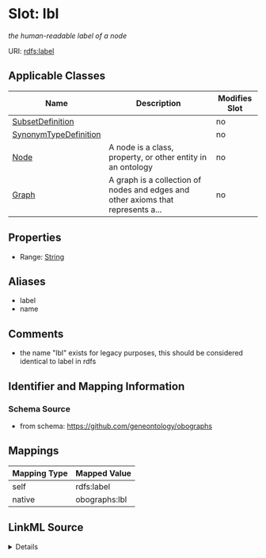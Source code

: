 

# Slot: lbl


_the human-readable label of a node_





URI: [rdfs:label](http://www.w3.org/2000/01/rdf-schema#label)



<!-- no inheritance hierarchy -->





## Applicable Classes

| Name | Description | Modifies Slot |
| --- | --- | --- |
| [SubsetDefinition](SubsetDefinition.md) |  |  no  |
| [SynonymTypeDefinition](SynonymTypeDefinition.md) |  |  no  |
| [Node](Node.md) | A node is a class, property, or other entity in an ontology |  no  |
| [Graph](Graph.md) | A graph is a collection of nodes and edges and other axioms that represents a... |  no  |







## Properties

* Range: [String](String.md)



## Aliases


* label
* name



## Comments

* the name "lbl" exists for legacy purposes, this should be considered identical to label in rdfs

## Identifier and Mapping Information







### Schema Source


* from schema: https://github.com/geneontology/obographs




## Mappings

| Mapping Type | Mapped Value |
| ---  | ---  |
| self | rdfs:label |
| native | obographs:lbl |




## LinkML Source

<details>
```yaml
name: lbl
description: the human-readable label of a node
comments:
- the name "lbl" exists for legacy purposes, this should be considered identical to
  label in rdfs
from_schema: https://github.com/geneontology/obographs
aliases:
- label
- name
rank: 1000
slot_uri: rdfs:label
alias: lbl
domain_of:
- Graph
- Node
- SubsetDefinition
- SynonymTypeDefinition
range: string

```
</details>